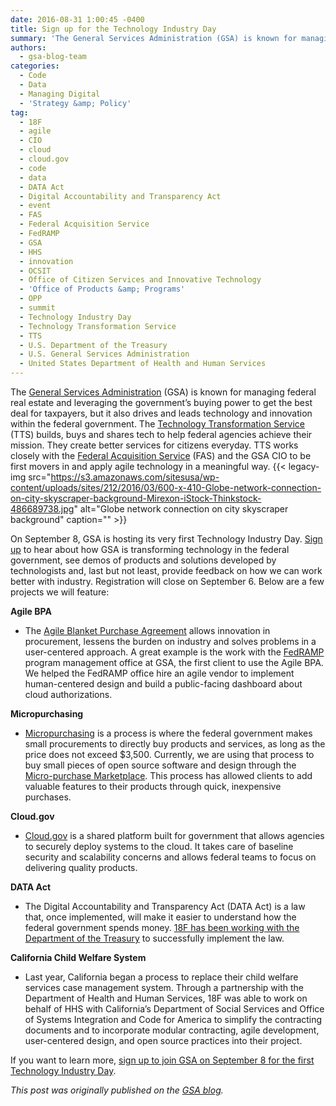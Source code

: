 ```yaml
---
date: 2016-08-31 1:00:45 -0400
title: Sign up for the Technology Industry Day
summary: 'The General Services Administration (GSA) is known for managing federal real estate and leveraging the government&rsquo;s buying power to get the best deal for taxpayers, but it also drives and leads technology and innovation within the federal government. The Technology Transformation Service (TTS) builds, buys and shares tech to help federal agencies achieve their mission.'
authors:
  - gsa-blog-team
categories:
  - Code
  - Data
  - Managing Digital
  - 'Strategy &amp; Policy'
tag:
  - 18F
  - agile
  - CIO
  - cloud
  - cloud.gov
  - code
  - data
  - DATA Act
  - Digital Accountability and Transparency Act
  - event
  - FAS
  - Federal Acquisition Service
  - FedRAMP
  - GSA
  - HHS
  - innovation
  - OCSIT
  - Office of Citizen Services and Innovative Technology
  - 'Office of Products &amp; Programs'
  - OPP
  - summit
  - Technology Industry Day
  - Technology Transformation Service
  - TTS
  - U.S. Department of the Treasury
  - U.S. General Services Administration
  - United States Department of Health and Human Services
---
```


The [General Services Administration](http://www.gsa.gov/) (GSA) is known for managing federal real estate and leveraging the government’s buying power to get the best deal for taxpayers, but it also drives and leads technology and innovation within the federal government. The [Technology Transformation Service](http://www.gsa.gov/portal/category/25729) (TTS) builds, buys and shares tech to help federal agencies achieve their mission. They create better services for citizens everyday. TTS works closely with the [Federal Acquisition Service](http://www.gsa.gov/portal/content/105080) (FAS) and the GSA CIO to be first movers in and apply agile technology in a meaningful way. {{< legacy-img src="https://s3.amazonaws.com/sitesusa/wp-content/uploads/sites/212/2016/03/600-x-410-Globe-network-connection-on-city-skyscraper-background-Mirexon-iStock-Thinkstock-486689738.jpg" alt="Globe network connection on city skyscraper background" caption="" >}} 

On September 8, GSA is hosting its very first Technology Industry Day. [Sign up](http://www.eventbrite.com/e/gsa-technology-industry-day-registration-27199447279) to hear about how GSA is transforming technology in the federal government, see demos of products and solutions developed by technologists and, last but not least, provide feedback on how we can work better with industry. Registration will close on September 6. Below are a few projects we will feature:

**Agile BPA**

  * The [Agile Blanket Purchase Agreement](https://pages.18f.gov/ads-bpa/buyers/) allows innovation in procurement, lessens the burden on industry and solves problems in a user-centered approach. A great example is the work with the [FedRAMP](https://www.fedramp.gov/) program management office at GSA, the first client to use the Agile BPA. We helped the FedRAMP office hire an agile vendor to implement human-centered design and build a public-facing dashboard about cloud authorizations.

**Micropurchasing**

  * [Micropurchasing](https://micropurchase.18f.gov/insights) is a process is where the federal government makes small procurements to directly buy products and services, as long as the price does not exceed $3,500. Currently, we are using that process to buy small pieces of open source software and design through the [Micro-purchase Marketplace](https://micropurchase.18f.gov/). This process has allowed clients to add valuable features to their products through quick, inexpensive purchases.

**Cloud.gov**

  * [Cloud.gov](https://cloud.gov/) is a shared platform built for government that allows agencies to securely deploy systems to the cloud. It takes care of baseline security and scalability concerns and allows federal teams to focus on delivering quality products.

**DATA Act**

  * The Digital Accountability and Transparency Act (DATA Act) is a law that, once implemented, will make it easier to understand how the federal government spends money. [18F has been working with the Department of the Treasury](https://18f.gsa.gov/2015/06/09/data-act-data-act-explainer/) to successfully implement the law.

**California Child Welfare System**

  * Last year, California began a process to replace their child welfare services case management system. Through a partnership with the Department of Health and Human Services, 18F was able to work on behalf of HHS with California’s Department of Social Services and Office of Systems Integration and Code for America to simplify the contracting documents and to incorporate modular contracting, agile development, user-centered design, and open source practices into their project.

If you want to learn more, [sign up to join GSA on September 8 for the first Technology Industry Day](http://www.eventbrite.com/e/gsa-technology-industry-day-registration-27199447279).

_This post was originally published on the [GSA blog](https://gsablogs.gsa.gov/gsablog/)._